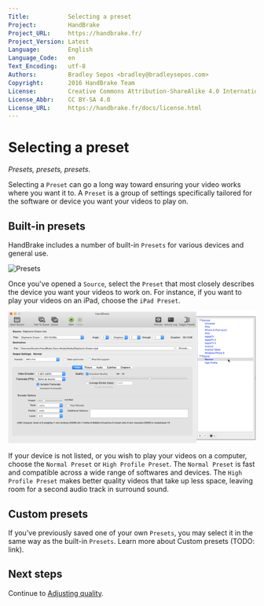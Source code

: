 ```yaml
---
Title:           Selecting a preset
Project:         HandBrake
Project_URL:     https://handbrake.fr/
Project_Version: Latest
Language:        English
Language_Code:   en
Text_Encoding:   utf-8
Authors:         Bradley Sepos <bradley@bradleysepos.com>
Copyright:       2016 HandBrake Team
License:         Creative Commons Attribution-ShareAlike 4.0 International
License_Abbr:    CC BY-SA 4.0
License_URL:     https://handbrake.fr/docs/license.html
---
```


Selecting a preset
==================

*Presets, presets, presets.*

Selecting a `Preset` can go a long way toward ensuring your video works where you want it to. A `Preset` is a group of settings specifically tailored for the software or device you want your videos to play on.

## Built-in presets

HandBrake includes a number of built-in `Presets` for various devices and general use.

![Presets](../images/mac/presets.png)

Once you've opened a `Source`, select the `Preset` that most closely describes the device you want your videos to work on. For instance, if you want to play your videos on an iPad, choose the `iPad Preset`.

![Selecting a preset](../images/mac/preset-selection.png "Presets are one-click settings to save you time and help ensure compatibility with your devices.")

If your device is not listed, or you wish to play your videos on a computer, choose the `Normal Preset` or `High Profile Preset`. The `Normal Preset` is fast and compatible across a wide range of softwares and devices. The `High Profile Preset` makes better quality videos that take up less space, leaving room for a second audio track in surround sound.

## Custom presets

If you've previously saved one of your own `Presets`, you may select it in the same way as the built-in `Presets`. Learn more about Custom presets (TODO: link).

## Next steps

Continue to [Adjusting quality](adjust-quality.html).
